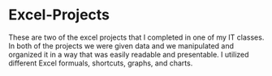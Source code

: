 # Excel-Projects
These are two of the excel projects that I completed in one of my IT classes.
In both of the projects we were given data and we manipulated and organized it in a way that was easily readable and presentable.
I utilized different Excel formuals, shortcuts, graphs, and charts.
